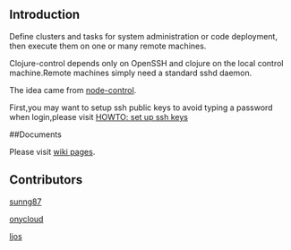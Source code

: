 ## Introduction

Define clusters and tasks for system administration or code deployment, then execute them on one or many remote machines.

Clojure-control depends only on OpenSSH and clojure on the local control machine.Remote machines simply need a standard sshd daemon.

The idea came from [node-control](https://github.com/tsmith/node-control).

First,you may want to setup ssh public keys to avoid typing a password when login,please visit [HOWTO: set up ssh keys](http://pkeck.myweb.uga.edu/ssh/)

##Documents

Please visit [wiki pages](https://github.com/killme2008/clojure-control/wiki).

## Contributors

[sunng87](https://github.com/sunng87)  

[onycloud](https://github.com/onycloud/) 

[ljos](https://github.com/ljos)






